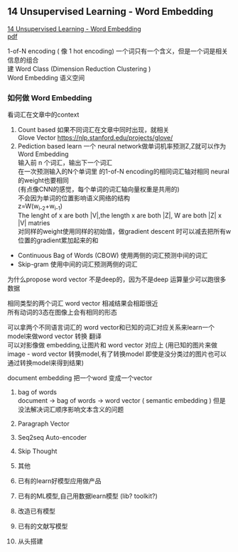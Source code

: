 ## 14 Unsupervised Learning - Word Embedding

[14 Unsupervised Learning - Word Embedding](https://www.youtube.com/watch?v=X7PH3NuYW0Q&list=PLJV_el3uVTsPy9oCRY30oBPNLCo89yu49&index=24)  
[pdf](http://speech.ee.ntu.edu.tw/~tlkagk/courses/ML_2017/Lecture/word2vec%20(v2).pdf)  


1-of-N encoding ( 像 1 hot encoding) 一个词只有一个含义，但是一个词是相关信息的组合  
建 Word Class (Dimension Reduction Clustering )  
Word Embedding 语义空间

### 如何做 Word Embedding
看词汇在文章中的context

1. Count based 如果不同词汇在文章中同时出现，就相关  
    Glove Vector https://nlp.stanford.edu/projects/glove/
2. Pediction based learn 一个 neural network做单词机率预测Z,Z就可以作为Word Embedding  
    输入前 n 个词汇，输出下一个词汇  
    在一次预测输入的N个单词里 的1-of-N encoding的相同词汇轴对相同 neural 的weight也要相同  
    (有点像CNN的感觉，每个单词的词汇轴向量权重是共用的)  
    不会因为单词的位置影响语义网络的结构  
    z=W(w<sub>i-2</sub>+w<sub>i-1</sub>)  
    The lenght of x are both |V|,the length x are both |Z|, W are both |Z| x |V| matries  
    对同样的weight使用同样的初始值，做gradient descent 时可以减去把所有w位置的gradient累加起来的和


- Continuous Bag of Words (CBOW) 使用两侧的词汇预测中间的词汇
- Skip-gram 使用中间的词汇预测两侧的词汇


为什么propose word vector 不是deep的，因为不是deep 运算量少可以跑很多数据

相同类型的两个词汇 word vector 相减结果会相距很近  
所有动词的3态在图像上会有相同的形态

可以拿两个不同语言词汇的 word vector和已知的词汇对应关系来learn一个model来做word vector 转换 翻译  
可以对影像做 embedding,让图片和 word vector 对应上 (用已知的图片来做 image - word vector 转换model,有了转换model 即使是没分类过的图片也可以通过转换model来得到结果)

document embedding 把一个word 变成一个vector  
1. bag of words  
    document -> bag of words -> word vector ( semantic embedding ) 但是没法解决词汇顺序影响文本含义的问题
2. Paragraph Vector
3. Seq2seq Auto-encoder
4. Skip Thought
5. 其他  


1. 已有的learn好模型应用做产品
2. 已有的ML模型,自己用数据learn模型 (lib? toolkit?)
3. 改造已有模型
4. 已有的文献写模型
5. 从头搭建


